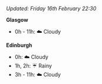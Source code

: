 *Updated: Friday 16th February 22:30*

**Glasgow**

* 0h - 11h: :cloud: Cloudy

**Edinburgh**

* 0h: :cloud: Cloudy
* 1h, 2h: :umbrella: Rainy
* 3h - 11h: :cloud: Cloudy

